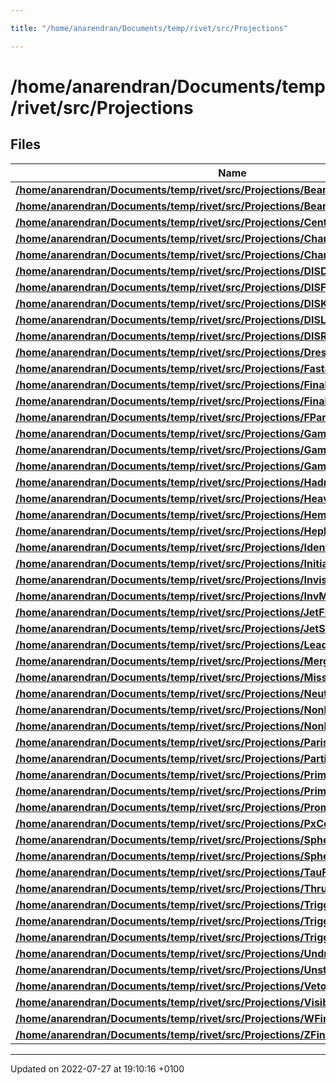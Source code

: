 ```yaml
---

title: "/home/anarendran/Documents/temp/rivet/src/Projections"

---
```


# /home/anarendran/Documents/temp/rivet/src/Projections



## Files

| Name           |
| -------------- |
| **[/home/anarendran/Documents/temp/rivet/src/Projections/Beam.cc](http://example.org/files/beam_8cc/#file-beam.cc)**  |
| **[/home/anarendran/Documents/temp/rivet/src/Projections/BeamThrust.cc](http://example.org/files/beamthrust_8cc/#file-beamthrust.cc)**  |
| **[/home/anarendran/Documents/temp/rivet/src/Projections/CentralEtHCM.cc](http://example.org/files/centralethcm_8cc/#file-centralethcm.cc)**  |
| **[/home/anarendran/Documents/temp/rivet/src/Projections/ChargedFinalState.cc](http://example.org/files/chargedfinalstate_8cc/#file-chargedfinalstate.cc)**  |
| **[/home/anarendran/Documents/temp/rivet/src/Projections/ChargedLeptons.cc](http://example.org/files/chargedleptons_8cc/#file-chargedleptons.cc)**  |
| **[/home/anarendran/Documents/temp/rivet/src/Projections/DISDiffHadron.cc](http://example.org/files/disdiffhadron_8cc/#file-disdiffhadron.cc)**  |
| **[/home/anarendran/Documents/temp/rivet/src/Projections/DISFinalState.cc](http://example.org/files/disfinalstate_8cc/#file-disfinalstate.cc)**  |
| **[/home/anarendran/Documents/temp/rivet/src/Projections/DISKinematics.cc](http://example.org/files/diskinematics_8cc/#file-diskinematics.cc)**  |
| **[/home/anarendran/Documents/temp/rivet/src/Projections/DISLepton.cc](http://example.org/files/dislepton_8cc/#file-dislepton.cc)**  |
| **[/home/anarendran/Documents/temp/rivet/src/Projections/DISRapidityGap.cc](http://example.org/files/disrapiditygap_8cc/#file-disrapiditygap.cc)**  |
| **[/home/anarendran/Documents/temp/rivet/src/Projections/DressedLeptons.cc](http://example.org/files/dressedleptons_8cc/#file-dressedleptons.cc)**  |
| **[/home/anarendran/Documents/temp/rivet/src/Projections/FastJets.cc](http://example.org/files/fastjets_8cc/#file-fastjets.cc)**  |
| **[/home/anarendran/Documents/temp/rivet/src/Projections/FinalPartons.cc](http://example.org/files/finalpartons_8cc/#file-finalpartons.cc)**  |
| **[/home/anarendran/Documents/temp/rivet/src/Projections/FinalState.cc](http://example.org/files/finalstate_8cc/#file-finalstate.cc)**  |
| **[/home/anarendran/Documents/temp/rivet/src/Projections/FParameter.cc](http://example.org/files/fparameter_8cc/#file-fparameter.cc)**  |
| **[/home/anarendran/Documents/temp/rivet/src/Projections/GammaGammaFinalState.cc](http://example.org/files/gammagammafinalstate_8cc/#file-gammagammafinalstate.cc)**  |
| **[/home/anarendran/Documents/temp/rivet/src/Projections/GammaGammaKinematics.cc](http://example.org/files/gammagammakinematics_8cc/#file-gammagammakinematics.cc)**  |
| **[/home/anarendran/Documents/temp/rivet/src/Projections/GammaGammaLeptons.cc](http://example.org/files/gammagammaleptons_8cc/#file-gammagammaleptons.cc)**  |
| **[/home/anarendran/Documents/temp/rivet/src/Projections/HadronicFinalState.cc](http://example.org/files/hadronicfinalstate_8cc/#file-hadronicfinalstate.cc)**  |
| **[/home/anarendran/Documents/temp/rivet/src/Projections/HeavyHadrons.cc](http://example.org/files/heavyhadrons_8cc/#file-heavyhadrons.cc)**  |
| **[/home/anarendran/Documents/temp/rivet/src/Projections/Hemispheres.cc](http://example.org/files/hemispheres_8cc/#file-hemispheres.cc)**  |
| **[/home/anarendran/Documents/temp/rivet/src/Projections/HepMCHeavyIon.cc](http://example.org/files/hepmcheavyion_8cc/#file-hepmcheavyion.cc)**  |
| **[/home/anarendran/Documents/temp/rivet/src/Projections/IdentifiedFinalState.cc](http://example.org/files/identifiedfinalstate_8cc/#file-identifiedfinalstate.cc)**  |
| **[/home/anarendran/Documents/temp/rivet/src/Projections/InitialQuarks.cc](http://example.org/files/initialquarks_8cc/#file-initialquarks.cc)**  |
| **[/home/anarendran/Documents/temp/rivet/src/Projections/InvisibleFinalState.cc](http://example.org/files/invisiblefinalstate_8cc/#file-invisiblefinalstate.cc)**  |
| **[/home/anarendran/Documents/temp/rivet/src/Projections/InvMassFinalState.cc](http://example.org/files/invmassfinalstate_8cc/#file-invmassfinalstate.cc)**  |
| **[/home/anarendran/Documents/temp/rivet/src/Projections/JetFinder.cc](http://example.org/files/jetfinder_8cc/#file-jetfinder.cc)**  |
| **[/home/anarendran/Documents/temp/rivet/src/Projections/JetShape.cc](http://example.org/files/jetshape_8cc/#file-jetshape.cc)**  |
| **[/home/anarendran/Documents/temp/rivet/src/Projections/LeadingParticlesFinalState.cc](http://example.org/files/leadingparticlesfinalstate_8cc/#file-leadingparticlesfinalstate.cc)**  |
| **[/home/anarendran/Documents/temp/rivet/src/Projections/MergedFinalState.cc](http://example.org/files/mergedfinalstate_8cc/#file-mergedfinalstate.cc)**  |
| **[/home/anarendran/Documents/temp/rivet/src/Projections/MissingMomentum.cc](http://example.org/files/missingmomentum_8cc/#file-missingmomentum.cc)**  |
| **[/home/anarendran/Documents/temp/rivet/src/Projections/NeutralFinalState.cc](http://example.org/files/neutralfinalstate_8cc/#file-neutralfinalstate.cc)**  |
| **[/home/anarendran/Documents/temp/rivet/src/Projections/NonHadronicFinalState.cc](http://example.org/files/nonhadronicfinalstate_8cc/#file-nonhadronicfinalstate.cc)**  |
| **[/home/anarendran/Documents/temp/rivet/src/Projections/NonPromptFinalState.cc](http://example.org/files/nonpromptfinalstate_8cc/#file-nonpromptfinalstate.cc)**  |
| **[/home/anarendran/Documents/temp/rivet/src/Projections/ParisiTensor.cc](http://example.org/files/parisitensor_8cc/#file-parisitensor.cc)**  |
| **[/home/anarendran/Documents/temp/rivet/src/Projections/ParticleFinder.cc](http://example.org/files/particlefinder_8cc/#file-particlefinder.cc)**  |
| **[/home/anarendran/Documents/temp/rivet/src/Projections/PrimaryHadrons.cc](http://example.org/files/primaryhadrons_8cc/#file-primaryhadrons.cc)**  |
| **[/home/anarendran/Documents/temp/rivet/src/Projections/PrimaryParticles.cc](http://example.org/files/primaryparticles_8cc/#file-primaryparticles.cc)**  |
| **[/home/anarendran/Documents/temp/rivet/src/Projections/PromptFinalState.cc](http://example.org/files/promptfinalstate_8cc/#file-promptfinalstate.cc)**  |
| **[/home/anarendran/Documents/temp/rivet/src/Projections/PxConePlugin.cc](http://example.org/files/pxconeplugin_8cc/#file-pxconeplugin.cc)**  |
| **[/home/anarendran/Documents/temp/rivet/src/Projections/Sphericity.cc](http://example.org/files/sphericity_8cc/#file-sphericity.cc)**  |
| **[/home/anarendran/Documents/temp/rivet/src/Projections/Spherocity.cc](http://example.org/files/spherocity_8cc/#file-spherocity.cc)**  |
| **[/home/anarendran/Documents/temp/rivet/src/Projections/TauFinder.cc](http://example.org/files/taufinder_8cc/#file-taufinder.cc)**  |
| **[/home/anarendran/Documents/temp/rivet/src/Projections/Thrust.cc](http://example.org/files/thrust_8cc/#file-thrust.cc)**  |
| **[/home/anarendran/Documents/temp/rivet/src/Projections/TriggerCDFRun0Run1.cc](http://example.org/files/triggercdfrun0run1_8cc/#file-triggercdfrun0run1.cc)**  |
| **[/home/anarendran/Documents/temp/rivet/src/Projections/TriggerCDFRun2.cc](http://example.org/files/triggercdfrun2_8cc/#file-triggercdfrun2.cc)**  |
| **[/home/anarendran/Documents/temp/rivet/src/Projections/TriggerUA5.cc](http://example.org/files/triggerua5_8cc/#file-triggerua5.cc)**  |
| **[/home/anarendran/Documents/temp/rivet/src/Projections/UndressBeamLeptons.cc](http://example.org/files/undressbeamleptons_8cc/#file-undressbeamleptons.cc)**  |
| **[/home/anarendran/Documents/temp/rivet/src/Projections/UnstableParticles.cc](http://example.org/files/unstableparticles_8cc/#file-unstableparticles.cc)**  |
| **[/home/anarendran/Documents/temp/rivet/src/Projections/VetoedFinalState.cc](http://example.org/files/vetoedfinalstate_8cc/#file-vetoedfinalstate.cc)**  |
| **[/home/anarendran/Documents/temp/rivet/src/Projections/VisibleFinalState.cc](http://example.org/files/visiblefinalstate_8cc/#file-visiblefinalstate.cc)**  |
| **[/home/anarendran/Documents/temp/rivet/src/Projections/WFinder.cc](http://example.org/files/wfinder_8cc/#file-wfinder.cc)**  |
| **[/home/anarendran/Documents/temp/rivet/src/Projections/ZFinder.cc](http://example.org/files/zfinder_8cc/#file-zfinder.cc)**  |






-------------------------------

Updated on 2022-07-27 at 19:10:16 +0100
